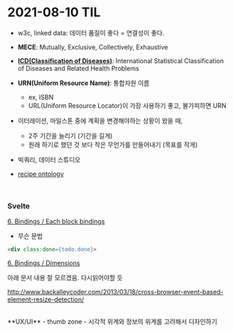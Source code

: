 # 2021-08-10 TIL

- w3c, linked data: 데이터 품질이 좋다 = 연결성이 좋다.
- **MECE**: Mutually, Exclusive, Collectively, Exhaustive
- **[ICD(Classification of Diseases)](https://www.who.int/standards/classifications/classification-of-diseases)**: International Statistical Classification of Diseases and Related Health Problems 
- **URN(Uniform Resource Name)**: 통합자원 이름
    - ex, ISBN
    - URL(Uniform Resource Locator)이 가장 사용하기 좋고, 불가피하면 URN 
-  이터레이션, 마일스톤 중에 계획을 변경해야하는 상황이 왔을 때, 
    - 2주 기간을 늘리기 (기간을 길게)
    - 원래 하기로 했던 것 보다 작은 무언가를 만들어내기 (목표를 작게)
    
- 빅쿼리, 데이터 스튜디오
- [recipe ontology](https://www.bbc.co.uk/ontologies/fo)
<br/>

### Svelte

[6.  Bindings / Each block bindings](https://svelte.dev/tutorial/each-block-bindings)

- 무슨 문법

```html
<div class:done={todo.done}>
```



[6. Bindings / Dimensions](https://svelte.dev/tutorial/dimensions)

아래 문서 내용 잘 모르겠음. 다시읽어야할 듯

http://www.backalleycoder.com/2013/03/18/cross-browser-event-based-element-resize-detection/

<br/>
**UX/UI**
- thumb zone
- 시각적 위계와 정보의 위계를 고려해서 디자인하기
